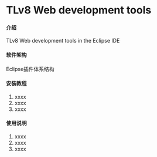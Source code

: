 # TLv8 Web development tools

#### 介绍
TLv8 Web development tools in the Eclipse IDE

#### 软件架构
Eclipse插件体系结构


#### 安装教程

1.  xxxx
2.  xxxx
3.  xxxx

#### 使用说明

1.  xxxx
2.  xxxx
3.  xxxx

